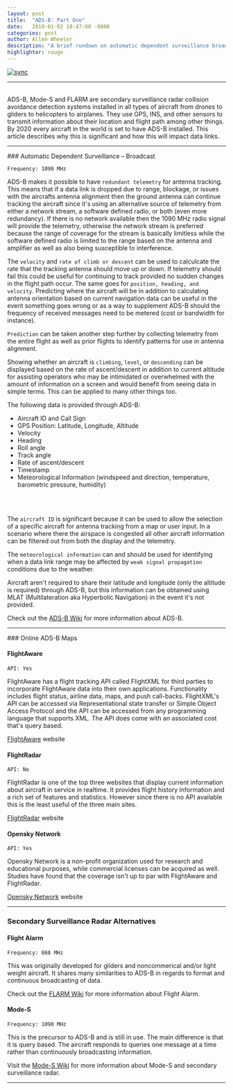 ```yaml
---
layout: post
title:  "ADS-B: Part One"
date:   2018-01-02 18:47:00 -0800
categories: post
author: Allen Wheeler
description: "A brief rundown on automatic dependent surveillance broadcast"
highlighter: rouge
---
```

[sandbox-sync]: https://defcast.github.io
[ADS-B Wiki]: https://en.wikipedia.org/wiki/Automatic_dependent_surveillance_%E2%80%93_broadcast
[Mode-S Wiki]: https://en.wikipedia.org/wiki/FLARM
[FLARM Wiki]: https://en.wikipedia.org/wiki/Aviation_transponder_interrogation_modes#Mode_S
[FlightAware]: https://en.wikipedia.org/wiki/FLARM
[FlightRadar]: https://flightradar24.com
[OpenSky Network]: https://opensky-network.org/
[![sync](http://img.shields.io/badge/repository-synced-brightgreen.svg)][sandbox-sync]
<hr>
<br>
ADS-B, Mode-S and FLARM are secondary surveillance radar collision avoidance detection systems installed in all types of aircraft from drones to gliders to helicopters to airplanes. They use GPS, INS, and other sensors to transmit information about their location and flight path among other things. By 2020 every aircraft in the world is set to have ADS-B installed. This article describes why this is significant and how this will impact data links.

<hr>
### Automatic Dependent Surveillance – Broadcast

`Frequency: 1090 MHz`

ADS-B makes it possible to have `redundant telemetry` for antenna tracking. This means that if a data link is dropped due to range, blockage, or issues with the aircrafts antenna alignment then the ground antenna can continue tracking the aircraft since it's using an alternative source of telemetry from either a network stream, a software defined radio, or both (even more redundancy). If there is no network available then the 1090 MHz radio signal will provide the telemetry, otherwise the network stream is preferred because the range of coverage for the stream is basically limitless while the software defined radio is limited to the range based on the antenna and amplifier as well as also being susceptible to interference.

The `velocity` and `rate of climb or descent` can be used to calculcate the rate that the tracking antenna should move up or down. If telemetry should fail this could be useful for continuing to track provided no sudden changes in the flight path occur. The same goes for `position, heading, and velocity`. Predicting where the aircraft will be in addition to calculating antenna orientation based on current navigation data can be useful in the event something goes wrong or as a way to supplement ADS-B should the frequency of received messages need to be metered (cost or bandwidth for instance).

`Prediction` can be taken another step further by collecting telemetry from the entire flight as well as prior flights to identify patterns for use in antenna alignment.

Showing whether an aircraft is `climbing`, `level`, or `descending` can be displayed based on the rate of ascent/descent in addition to current altitude for assisting operators who may be intimidated or overwhelmed with the amount of information on a screen and would benefit from seeing data in simple terms. This can be applied to many other things too.

The following data is provided through ADS-B:

- Aircraft ID and Call Sign
- GPS Position: Latitude, Longitude, Altitude
- Velocity
- Heading
- Roll angle
- Track angle
- Rate of ascent/descent
- Timestamp
- Meteorological Information (windspeed and direction, temperature, barometric pressure, humidity)
<br>
<br>

The `aircraft ID` is significant because it can be used to allow the selection of a specific aircraft for antenna tracking from a map or user input. In a scenario where there the airspace is congested all other aircraft information can be filtered out from both the display and the telemetry.

The `meteorological information` can and should be used for identifying when a data link range may be affected by `weak signal propagation` conditions due to the weather.

Aircraft aren't required to share their latitude and longitude (only the altitude is required) through ADS-B, but this information can be obtained using MLAT (Multilateration aka Hyperbolic Navigation) in the event it's not provided.

Check out the [ADS-B Wiki] for more information about ADS-B.

<hr>
### Online ADS-B Maps

#### FlightAware

`API: Yes`

FlightAware has a flight tracking API called FlightXML for third parties to incorporate FlightAware data into their own applications. Functionality includes flight status, airline data, maps, and push call-backs. FlightXML's API can be accessed via Representational state transfer or Simple Object Access Protocol and the API can be accessed from any programming language that supports XML. The API does come with an associated cost that's query based. 

[FlightAware] website

#### FlightRadar

`API: No`

FlightRadar is one of the top three websites that display current information about aircraft in service in realtime. It provides flight history information and a rich set of features and statistics. However since there is no API available this is the least useful of the three main sites.

[FlightRadar] website

#### Opensky Network

`API: Yes`

Opensky Network is a non-profit organization used for research and educational purposes, while commercial licenses can be acquired as well. Studies have found that the coverage isn't up to par with FlightAware and FlightRadar.

[Opensky Network] website

<hr>

### Secondary Surveillance Radar Alternatives

#### Flight Alarm

`Frequency: 868 MHz`

This was originally developed for gliders and noncommerical and/or light weight aircraft. It shares many similarities to ADS-B in regards to format and continuous broadcasting of data.

Check out the [FLARM Wiki] for more information about Flight Alarm.

#### Mode-S

`Frequency: 1090 MHz`

This is the precursor to ADS-B and is still in use. The main difference is that it is query based. The aircraft responds to queries one message at a time rather than continuously broadcasting information.

Visit the [Mode-S Wiki] for more information about Mode-S and secondary surveillance radar.
<hr>